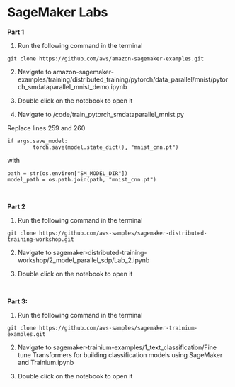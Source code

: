 # SageMaker Labs

**Part 1** 

1. Run the following command in the terminal 

```
git clone https://github.com/aws/amazon-sagemaker-examples.git  
```
2. Navigate to amazon-sagemaker-examples/training/distributed_training/pytorch/data_parallel/mnist/pytorch_smdataparallel_mnist_demo.ipynb

3. Double click on the notebook to open it

4. Navigate to /code/train_pytorch_smdataparallel_mnist.py

Replace lines 259 and 260
```
if args.save_model:
        torch.save(model.state_dict(), "mnist_cnn.pt")
```

with 
```
path = str(os.environ["SM_MODEL_DIR"])
model_path = os.path.join(path, "mnist_cnn.pt")
```
&nbsp; 

**Part 2** 

1. Run the following command in the terminal 

```
git clone https://github.com/aws-samples/sagemaker-distributed-training-workshop.git
```

2. Navigate to sagemaker-distributed-training-workshop/2_model_parallel_sdp/Lab_2.ipynb

4. Double click on the notebook to open it

&nbsp; 


**Part 3:** 
1. Run the following command in the terminal 
```
git clone https://github.com/aws-samples/sagemaker-trainium-examples.git 
```
2. Navigate to sagemaker-trainium-examples/1_text_classification/Fine tune Transformers for building classification models using SageMaker and Trainium.ipynb

3. Double click on the notebook to open it
